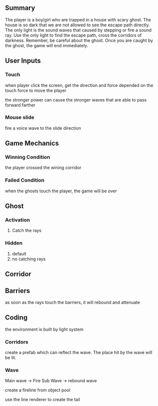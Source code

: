 ## Summary

The player is a boy/girl who are trapped in a house with scary ghost. The house is so dark that we are not allowed to see the escape path directly.  The only light is the sound waves that caused by stepping or fire a sound ray. Use the only light to find the escape path, cross the corridors of darkness. Remember, be careful about the ghost. Once you are caught by the ghost, the game will end immediately.

## User  Inputs
### Touch

when player click the screen, get the direction and force depended on the touch force to move the player

the stronger power can cause the stronger waves that are able to pass forward farther

### Mouse slide

fire a voice wave to the slide direction

## Game Mechanics

### Winning Condition

the player crossed the wining corridor

### Failed Condition

when the ghosts touch the player, the game will be over

## Ghost

### Activation
1. Catch the rays

### Hidden
1. default 
2. no catching rays


## Corridor
## Barriers

as soon as the rays touch the barriers, it will rebound and attenuate

## Coding

the environment is built by light system

### Corridors

create a prefab which can reflect the wave. The place hit by the wave will be lit.


### Wave

Main wave -> Fire
Sub Wave -> rebound wave

create a fireline from object pool

use the line renderer to create the tail